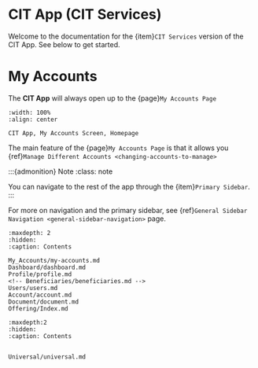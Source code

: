 
# CIT App (CIT Services)

Welcome to the documentation for the {item}`CIT Services` version of the CIT App. See below to get started. 



# My Accounts

The **CIT App** will always open up to the {page}`My Accounts Page`  

```{lazyfigure} _static/solo_app/My_Accounts/overview-screen.webp
:width: 100%
:align: center

CIT App, My Accounts Screen, Homepage
```

The main feature of the {page}`My Accounts Page` is that it allows you {ref}`Manage Different Accounts <changing-accounts-to-manage>`

:::{admonition} Note
:class: note

You can navigate to the rest of the app through the {item}`Primary Sidebar`.
:::

For more on navigation and the primary sidebar, see {ref}`General Sidebar Navigation <general-sidebar-navigation>` page.



[^sn1]: And here's my sidenote content.

```{toctree}
:maxdepth: 2
:hidden:
:caption: Contents

My_Accounts/my-accounts.md
Dashboard/dashboard.md
Profile/profile.md
<!-- Beneficiaries/beneficiaries.md -->
Users/users.md
Account/account.md
Document/document.md
Offering/Index.md
```



```{toctree}
:maxdepth:2
:hidden:
:caption: Contents


Universal/universal.md
```